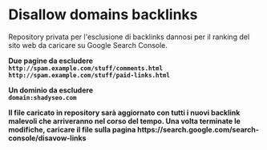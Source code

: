 # Disallow domains backlinks

Repository privata per l'esclusione di backlinks dannosi per il ranking del sito web da caricare su Google Search Console.

<p><b>Due pagine da escludere<br>
<code>http://spam.example.com/stuff/comments.html
http://spam.example.com/stuff/paid-links.html</code></p>

<p><b>Un dominio da escludere</b><br>
<code>domain:shadyseo.com</code></p>

<p>Il file caricato in repository sarà aggiornato con tutti i nuovi backlink malevoli che arriveranno nel corso del tempo. Una volta terminate le modifiche, caricare il file sulla pagina https://search.google.com/search-console/disavow-links</p>
